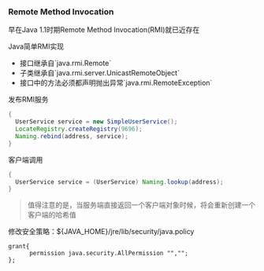 ### Remote Method Invocation

早在Java 1.1时期Remote Method Invocation(RMI)就已近存在

Java简单RMI实现
<ul>
<li>接口继承自`java.rmi.Remote`
<li>子类继承自`java.rmi.server.UnicastRemoteObject`
<li>接口中的方法必须都声明抛出异常`java.rmi.RemoteException`
</ul>

发布RMI服务
```java
{
  UserService service = new SimpleUserService();
  LocateRegistry.createRegistry(9696);
  Naming.rebind(address, service);
}
```

客户端调用
```java
{
  UserService service = (UserService) Naming.lookup(address);
}
```

> 值得注意的是，当服务端直接返回一个客户端对象时候，将会重新创建一个客户端的哈希值


修改安全策略：${JAVA_HOME}/jre/lib/security/java.policy

    grant{
          permission java.security.AllPermission "","";
    };
